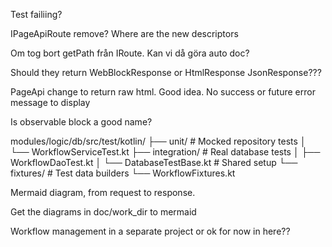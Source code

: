 
Test failiing?

IPageApiRoute remove?
Where are the new descriptors

Om tog bort getPath från IRoute. Kan vi då göra auto doc?


Should they return WebBlockResponse or HtmlResponse JsonResponse???



PageApi change to return raw html. Good idea. No success
or future error message to display

Is observable block a good name?

modules/logic/db/src/test/kotlin/
├── unit/                    # Mocked repository tests
│   └── WorkflowServiceTest.kt
├── integration/             # Real database tests
│   ├── WorkflowDaoTest.kt
│   └── DatabaseTestBase.kt  # Shared setup
└── fixtures/                # Test data builders
└── WorkflowFixtures.kt

Mermaid diagram, from request to response.

Get the diagrams in doc/work_dir to mermaid


Workflow management in a separate project or ok for now in here??
